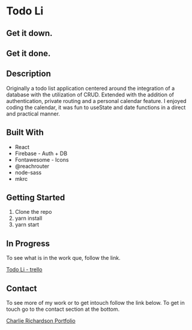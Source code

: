 # Todo Li
## Get it down. 
## Get it done.

## Description

Originally a todo list application centered around the integration of a database with the utilization of CRUD. Extended with the addition of authentication, private routing and a personal calendar feature.  I enjoyed coding the calendar, it was fun to useState and date functions in a direct and practical manner. 

## Built With 

* React
* Firebase - Auth + DB
* Fontawesome - Icons
* @reachrouter
* node-sass
* mkrc

## Getting Started

1. Clone the repo
2. yarn install
3. yarn start

## In Progress 

To see what is in the work que, follow the link.

[Todo Li - trello](https://trello.com/b/FWtMj3Vw/todo-li)

## Contact

To see more of my work or to get intouch follow the link below. To get in touch go to the contact section at the bottom.

[Charlie Richardson Portfolio](https://www.charlie-richardson.co.uk/)


